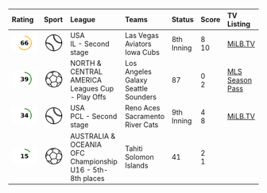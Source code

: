 | Rating                                                                                                                                 | Sport                                                                                                            | League                                                       | Teams                                  | Status     | Score   | TV Listing                                                                 |
|:---------------------------------------------------------------------------------------------------------------------------------------|:-----------------------------------------------------------------------------------------------------------------|:-------------------------------------------------------------|:---------------------------------------|:-----------|:--------|:---------------------------------------------------------------------------|
| <img src="https://raw.githubusercontent.com/BlakeDuncan25/Donut-SVG-Ratings/bac4e4a278175106499642192132b1786a9aec38/66.svg" alt="66"> | <img src="https://raw.githubusercontent.com/BlakeDuncan25/Donut-SVG-Ratings/master/baseball.png" alt="Baseball"> | USA<br>IL - Second stage                                     | Las Vegas Aviators<br>Iowa Cubs        | 8th Inning | 8<br>10 | <a href="https://www.milb.com/live-stream-games/2025/08/26">MiLB.TV</a>    |
| <img src="https://raw.githubusercontent.com/BlakeDuncan25/Donut-SVG-Ratings/bac4e4a278175106499642192132b1786a9aec38/39.svg" alt="39"> | <img src="https://raw.githubusercontent.com/BlakeDuncan25/Donut-SVG-Ratings/master/soccer.png" alt="Soccer">     | NORTH & CENTRAL AMERICA<br>Leagues Cup - Play Offs           | Los Angeles Galaxy<br>Seattle Sounders | 87         | 0<br>2  | <a href="https://tv.apple.com/us/channel/tvs.sbd.7000">MLS Season Pass</a> |
| <img src="https://raw.githubusercontent.com/BlakeDuncan25/Donut-SVG-Ratings/bac4e4a278175106499642192132b1786a9aec38/34.svg" alt="34"> | <img src="https://raw.githubusercontent.com/BlakeDuncan25/Donut-SVG-Ratings/master/baseball.png" alt="Baseball"> | USA<br>PCL - Second stage                                    | Reno Aces<br>Sacramento River Cats     | 9th Inning | 4<br>8  | <a href="https://www.milb.com/live-stream-games/2025/08/26">MiLB.TV</a>    |
| <img src="https://raw.githubusercontent.com/BlakeDuncan25/Donut-SVG-Ratings/bac4e4a278175106499642192132b1786a9aec38/15.svg" alt="15"> | <img src="https://raw.githubusercontent.com/BlakeDuncan25/Donut-SVG-Ratings/master/soccer.png" alt="Soccer">     | AUSTRALIA & OCEANIA<br>OFC Championship U16 - 5th-8th places | Tahiti<br>Solomon Islands              | 41         | 2<br>1  | <a href="#N/A"></a>                                                        |